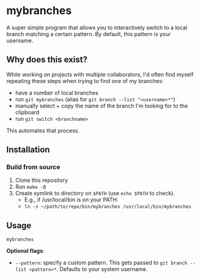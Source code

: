 # mybranches

A super simple program that allows you to interactively switch to a local branch matching a certain pattern. By default, this pattern is your username.

## Why does this exist?

While working on projects with multiple collaborators, I'd often find myself repeating these steps when trying to find one of my branches:

- have a number of local branches
- run `git mybranches` (alias for `git branch --list "<username>*"`)
- manually select + copy the name of the branch I'm looking for to the clipboard
- run `git switch <branchname>`

This automates that process.

## Installation
### Build from source
1. Clone this repository
2. Run `make -B`
3. Create symlink to directory on `$PATH` (use `echo $PATH` to check). 
    - E.g., if /usr/local/bin is on your PATH:
    - `ln -s ~/path/to/repo/bin/mybranches /usr/local/bin/mybranches`

## Usage
```
mybranches
```

**Optional flags**:
- `--pattern`: specify a custom pattern. This gets passed to `git branch --list <pattern>*`. Defaults to your system username.
